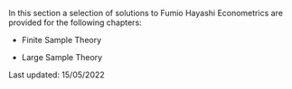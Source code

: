 In this section a selection of solutions to Fumio Hayashi Econometrics are provided for the following chapters:

- Finite Sample Theory

- Large Sample Theory


Last updated: 15/05/2022
